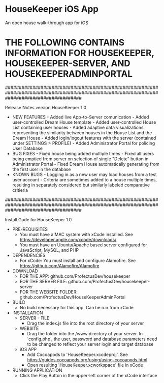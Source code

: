 # HouseKeeper iOS App
An open house walk-through app for iOS

# THE FOLLOWING CONTAINS INFORMATION FOR HOUSEKEEPER, HOUSEKEEPER-SERVER, AND HOUSEKEEPERADMINPORTAL

############################################################################################################################################

Release Notes version HouseKeeper 1.0
-	NEW FEATURES
		- Added live App-to-Server comunication
		- Added user-controlled Dream House template
		- Added user-controlled House List containing user houses
		- Added adaptive data visualizations representing the similarity between houses in the House List and the Dream House
		- Added login/logout features with the server (contained under SETTINGS > PROFILE)
		- Added Administrator Portal for policing User Database
-	BUG FIXES
		- Fixed house being added multiple times
		- Fixed all users being emptied from server on selection of single "Delete" button in Administrator Portal
		- Fixed Dream House automatically generating from the first user in the database
-	KNOWN BUGS
		- Logging in as a new user may load houses from a test user account
		- Criteria are sometimes added to a house multiple times, resulting in separately considered but similarly labeled comparative critieria

############################################################################################################################################

Install Gude for HouseKeeper 1.0
- PRE-REQUISITES
	- You must have a MAC system with xCode installed. See https://developer.apple.com/xcode/downloads/
	- You must have an Ubuntu/Apache based server configured for JavaScript, MySQL, and PHP
- DEPENDENCIES
	- For xCode: You must install and configure Alamofire. See https://github.com/Alamofire/Alamofire
- DOWNLOAD
	- FOR THE APP: github.com/ProfectusDev/housekeeper
	- FOR THE SERVER FILE: github.com/ProfectusDev/housekeeper-server
	- FOR THE WEBSITE FOLDER: github.com/ProfectusDev/HouseKeeperAdminPortal
- BUILD
	- No build necessary for this app. Can be run from xCode
- INSTALLATION
	- SERVER - FILE
		- Drag the index.js file into the root directory of your server
	- WEBSITE
		- Drag the folder into the /www directory of your server. In 'config.php', the user, password and database parameters need to be changed to reflect your server login and target database
	- iOS APP
		- Add Cocoapods to 'HouseKeeper.xcodeproj'. See https://guides.cocoapods.org/using/using-cocoapods.html
		- Open resulting 'HouseKeeper.xcworkspace' file in xCode
- RUNNING APPLICATION
	- Click the Play Button in the upper-left corner of the xCode interface